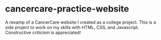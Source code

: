 # cancercare-practice-website
A revamp of a CancerCare website I created as a college project.
This is a side project to work on my skills with HTML, CSS, and Javascript. Constructive criticism is appreciated!
